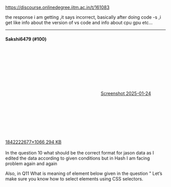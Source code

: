 https://discourse.onlinedegree.iitm.ac.in/t/161083

the response i am getting ,it says incorrect, basically  after doing code -s ,i get like info about the version of vs code and info about cpu gpu etc…</p><hr>

<h4>Sakshi6479 (#100)</h4>
<p><div class="lightbox-wrapper"><a class="lightbox" data-download-href="/uploads/short-url/7SvvXscGFxnWNcklT1oqIeK4d6x.png?dl=1" href="https://europe1.discourse-cdn.com/flex013/uploads/iitm/original/3X/3/7/3738985d0d94f735a4c51462d37072bed8a7a1c9.png" rel="noopener nofollow ugc" title="Screenshot 2025-01-24 184222"><div class="meta"><svg aria-hidden="true" class="fa d-icon d-icon-far-image svg-icon"><use href="#far-image"></use></svg><span class="filename">Screenshot 2025-01-24 184222</span><span class="informations">2677×1066 294 KB</span><svg aria-hidden="true" class="fa d-icon d-icon-discourse-expand svg-icon"><use href="#discourse-expand"></use></svg></div></a></div><br/>
In the question 10 what should be the correct format for jason data as I edited the data according to given conditions but in Hash I am facing problem again and again</p>
<p>Also, in Q11 What is meaning of element below given in the question " Let’s make sure you know how to select elements using CSS selectors.